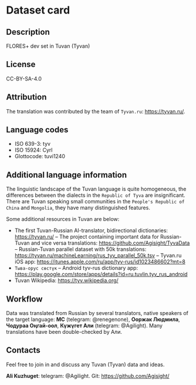 # Dataset card

## Description

FLORES+ dev set in Tuvan (Tyvan)

## License

CC-BY-SA-4.0

## Attribution

The translation was contributed by the team of `Tyvan.ru`: https://tyvan.ru/.

## Language codes

* ISO 639-3: tyv
* ISO 15924: Cyrl
* Glottocode: tuvi1240


## Additional language information

The linguistic landscape of the Tuvan language is quite homogeneous, the differences between the dialects in the `Republic of Tyva` are insignificant. There are Tuvan speaking small communities in the `People's Republic of China` and `Mongolia`, they have many distinguished features.

Some additional resources in Tuvan are below: 

- The first Tuvan-Russian AI-translator, bidirectional dictionaries: https://tyvan.ru/
– The project containing important data for Russian-Tuvan and vice versa translations: https://github.com/Agisight/TyvaData
– Russian-Tuvan parallel dataset with 50k translations: https://tyvan.ru/machineLearning/rus_tyv_parallel_50k.tsv
– Tyvan.ru iOS app: https://itunes.apple.com/ru/app/tyv-rus/id1023486602?mt=8 
- `Тыва-орус сөстүк` – Android tyv-rus dictionary app: https://play.google.com/store/apps/details?id=ru.tuvlin.tyv_rus_android
- Tuvan Wikipedia: https://tyv.wikipedia.org/

## Workflow

Data was translated from Russian by several translators, native speakers of the target language: **МС** (telegram: @renegenone), **Ооржак Людмила**, **Чодураа Оңгай-оол**, **Күжүгет Али** (telegram: @Agilight). Many translations have been double-checked by Али.

## Contacts

Feel free to join in and discuss any Tuvan (Tyvan) data and ideas. 

**Ali Kuzhuget**: telegram: @Agilight.
Git: https://github.com/Agisight/

